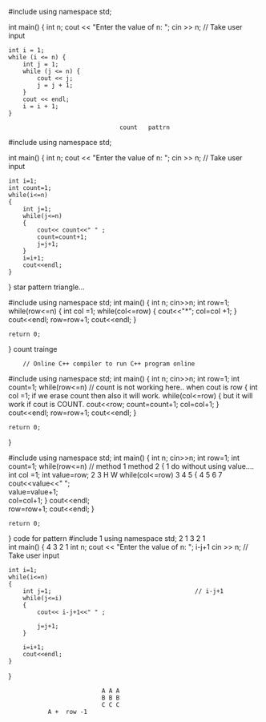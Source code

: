 
#include <iostream>
using namespace std;

int main() {
    int n;
    cout << "Enter the value of n: ";
    cin >> n;  // Take user input

    int i = 1;
    while (i <= n) {
        int j = 1;
        while (j <= n) {
            cout << j;
            j = j + 1;
        }
        cout << endl;
        i = i + 1;
    }

                                   count   pattrn
                                   
#include <iostream>
using namespace std;

int main() {
    int n;
    cout << "Enter the value of n: ";
    cin >> n;  // Take user input

    int i=1;
    int count=1;
    while(i<=n)
    {
        int j=1;
        while(j<=n)
        {
            cout<< count<<" " ;
            count=count+1;
            j=j+1;
        }
        i=i+1;
        cout<<endl;
    }
} 
                         star pattern triangle...

#include <iostream>
using namespace std;
int main() {
    int n;
    cin>>n;
    int row=1;
    while(row<=n)
    {
     int col =1;
     while(col<=row)
     {
        cout<<"*";
        col=col +1;
    }
      cout<<endl;
   row=row+1;
   cout<<endl;
}

    return 0;
}
                              count trainge


        // Online C++ compiler to run C++ program online
#include <iostream>
using namespace std;
int main() {
    int n;
    cin>>n;
    int row=1;
    int count=1;
    while(row<=n)                               // count is not working here.. when cout is row
    {
     int col =1;                                      if we erase count then also it will work.
     while(col<=row)
     {                                                  but it will work if cout is COUNT.
        cout<<row;
        count=count+1;
        col=col+1;
    }
      cout<<endl;
   row=row+1;
   cout<<endl;
}

    return 0;
}



 #include <iostream>
using namespace std;
int main() {
    int n;
    cin>>n;
    int row=1;
    int count=1;
    while(row<=n)                                        //  method 1             method 2 
    {                                                       1                     do without using value....
     int col =1; int value=row;                             2 3                       H W
     while(col<=row)                                        3 4 5
     {                                                      4 5 6 7
        cout<<value<<" ";            
       value=value+1;    
        col=col+1;
    }
      cout<<endl;                        
   row=row+1;
   cout<<endl;
}

    return 0;
}
                                   code for pattern 
#include <iostream>                                    1
using namespace std;                                    2 1
                                                        3 2 1        
int main() {                                            4 3 2 1 
    int n;
    cout << "Enter the value of n: ";                       i-j+1
    cin >> n;  // Take user input

    int i=1;
    while(i<=n)
    {
        int j=1;                                        // i-j+1
        while(j<=i)
        {
            cout<< i-j+1<<" " ;
            
            j=j+1;
        }
        
        i=i+1;
        cout<<endl;
    }
    
}

                              A A A
                              B B B
                              C C C
               A +  row -1               

